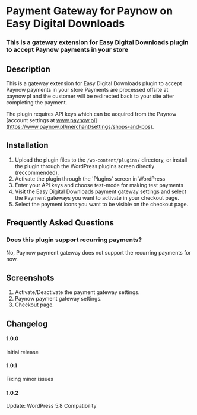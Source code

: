# Payment Gateway for Paynow on Easy Digital Downloads

### This is a gateway extension for Easy Digital Downloads plugin to accept Paynow payments in your store

## Description 

This is a gateway extension for Easy Digital Downloads plugin to accept Paynow payments in your store
Payments are processed offsite at paynow.pl and the customer will be redirected back to your site after completing the payment.

The plugin requires API keys which can be acquired from the Paynow [account settings at www.paynow.pl](https://www.paynow.pl/merchant/settings/shops-and-pos).

## Installation 

1. Upload the plugin files to the `/wp-content/plugins/` directory, or install the plugin through the WordPress plugins screen directly (reccommended).
2. Activate the plugin through the 'Plugins' screen in WordPress
3. Enter your API keys and choose test-mode for making test payments
4. Visit the Easy Digital Downloads payment gateway settings and select the Payment gateways you want to activate in your checkout page.
5. Select the payment icons you want to be visible on the checkout page.

## Frequently Asked Questions 

### Does this plugin support recurring payments?

No, Paynow payment gateway does not support the recurring payments for now.

## Screenshots 

1. Activate/Deactivate the payment gateway settings.
2. Paynow payment gateway settings.
3. Checkout page.

## Changelog 

#### 1.0.0 
Initial release

#### 1.0.1 
Fixing minor issues

#### 1.0.2
Update: WordPress 5.8 Compatibility